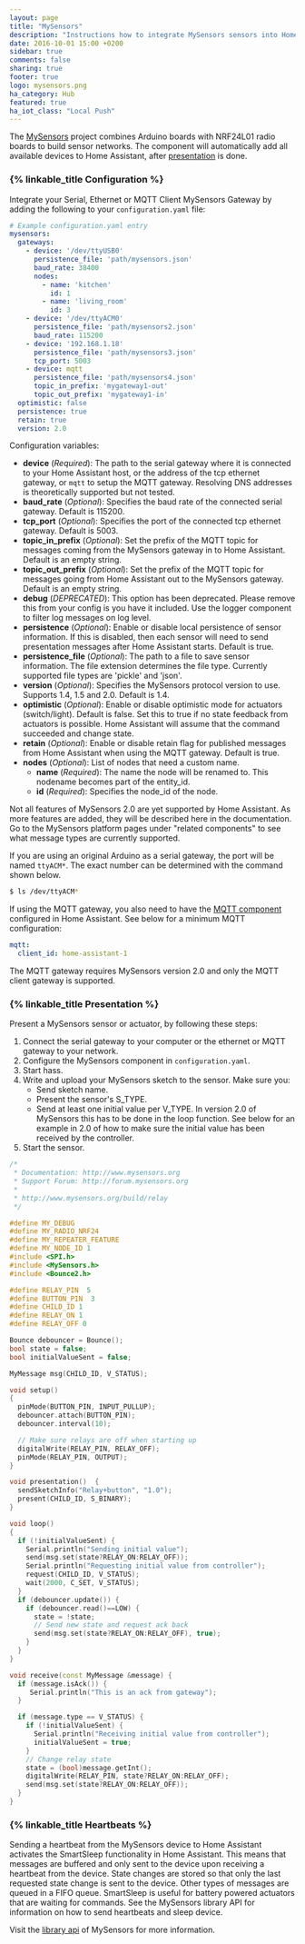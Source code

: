 ```yaml
---
layout: page
title: "MySensors"
description: "Instructions how to integrate MySensors sensors into Home Assistant."
date: 2016-10-01 15:00 +0200
sidebar: true
comments: false
sharing: true
footer: true
logo: mysensors.png
ha_category: Hub
featured: true
ha_iot_class: "Local Push"
---
```


The [MySensors](https://www.mysensors.org) project combines Arduino boards with NRF24L01 radio boards to build sensor networks. The component will automatically add all available devices to Home Assistant, after [presentation](#presentation) is done.

### {% linkable_title Configuration %}

Integrate your Serial, Ethernet or MQTT Client MySensors Gateway by adding the following to your `configuration.yaml` file:

```yaml
# Example configuration.yaml entry
mysensors:
  gateways:
    - device: '/dev/ttyUSB0'
      persistence_file: 'path/mysensors.json'
      baud_rate: 38400
      nodes:
        - name: 'kitchen'
          id: 1
        - name: 'living_room'
          id: 3
    - device: '/dev/ttyACM0'
      persistence_file: 'path/mysensors2.json'
      baud_rate: 115200
    - device: '192.168.1.18'
      persistence_file: 'path/mysensors3.json'
      tcp_port: 5003
    - device: mqtt
      persistence_file: 'path/mysensors4.json'
      topic_in_prefix: 'mygateway1-out'
      topic_out_prefix: 'mygateway1-in'
  optimistic: false
  persistence: true
  retain: true
  version: 2.0
```

Configuration variables:

- **device** (*Required*): The path to the serial gateway where it is connected to your Home Assistant host, or the address of the tcp ethernet gateway, or `mqtt` to setup the MQTT gateway. Resolving DNS addresses is theoretically supported but not tested.
- **baud_rate** (*Optional*): Specifies the baud rate of the connected serial gateway. Default is 115200.
- **tcp_port** (*Optional*): Specifies the port of the connected tcp ethernet gateway. Default is 5003.
- **topic_in_prefix** (*Optional*): Set the prefix of the MQTT topic for messages coming from the MySensors gateway in to Home Assistant. Default is an empty string.
- **topic_out_prefix** (*Optional*): Set the prefix of the MQTT topic for messages going from Home Assistant out to the MySensors gateway. Default is an empty string.
- **debug** (*DEPRECATED*): This option has been deprecated. Please remove this from your config is you have it included. Use the logger component to filter log messages on log level.
- **persistence** (*Optional*): Enable or disable local persistence of sensor information. If this is disabled, then each sensor will need to send presentation messages after Home Assistant starts. Default is true.
- **persistence_file** (*Optional*): The path to a file to save sensor information. The file extension determines the file type. Currently supported file types are 'pickle' and 'json'.
- **version** (*Optional*): Specifies the MySensors protocol version to use. Supports 1.4, 1.5 and 2.0. Default is 1.4.
- **optimistic** (*Optional*): Enable or disable optimistic mode for actuators (switch/light). Default is false. Set this to true if no state feedback from actuators is possible. Home Assistant will assume that the command succeeded and change state.
- **retain** (*Optional*): Enable or disable retain flag for published messages from Home Assistant when using the MQTT gateway. Default is true.
- **nodes** (*Optional*): List of nodes that need a custom name.
  - **name** (*Required*): The name the node will be renamed to. This nodename becomes part of the entity_id.
  - **id** (*Required*): Specifies the node_id of the node.

<p class='note'>
Not all features of MySensors 2.0 are yet supported by Home Assistant. As more features are added, they will be described here in the documentation. Go to the MySensors platform pages under "related components" to see what message types are currently supported.
</p>

If you are using an original Arduino as a serial gateway, the port will be named `ttyACM*`. The exact number can be determined with the command shown below.

```bash
$ ls /dev/ttyACM*
```

If using the MQTT gateway, you also need to have the [MQTT component](/components/mqtt/) configured in Home Assistant. See below for a minimum MQTT configuration:

```yaml
mqtt:
  client_id: home-assistant-1
```

<p class='note'>
The MQTT gateway requires MySensors version 2.0 and only the MQTT client gateway is supported.
</p>

### {% linkable_title Presentation %}

Present a MySensors sensor or actuator, by following these steps:

1. Connect the serial gateway to your computer or the ethernet or MQTT gateway to your network.
2. Configure the MySensors component in `configuration.yaml`.
3. Start hass.
4. Write and upload your MySensors sketch to the sensor. Make sure you:
    - Send sketch name.
    - Present the sensor's S_TYPE.
    - Send at least one initial value per V_TYPE. In version 2.0 of MySensors this has to be done in the loop function. See below for an example in 2.0 of how to make sure the initial value has been received by the controller.
5. Start the sensor.

```cpp
/*
 * Documentation: http://www.mysensors.org
 * Support Forum: http://forum.mysensors.org
 *
 * http://www.mysensors.org/build/relay
 */

#define MY_DEBUG
#define MY_RADIO_NRF24
#define MY_REPEATER_FEATURE
#define MY_NODE_ID 1
#include <SPI.h>
#include <MySensors.h>
#include <Bounce2.h>

#define RELAY_PIN  5
#define BUTTON_PIN  3
#define CHILD_ID 1
#define RELAY_ON 1
#define RELAY_OFF 0

Bounce debouncer = Bounce();
bool state = false;
bool initialValueSent = false;

MyMessage msg(CHILD_ID, V_STATUS);

void setup()
{
  pinMode(BUTTON_PIN, INPUT_PULLUP);
  debouncer.attach(BUTTON_PIN);
  debouncer.interval(10);

  // Make sure relays are off when starting up
  digitalWrite(RELAY_PIN, RELAY_OFF);
  pinMode(RELAY_PIN, OUTPUT);
}

void presentation()  {
  sendSketchInfo("Relay+button", "1.0");
  present(CHILD_ID, S_BINARY);
}

void loop()
{
  if (!initialValueSent) {
    Serial.println("Sending initial value");
    send(msg.set(state?RELAY_ON:RELAY_OFF));
    Serial.println("Requesting initial value from controller");
    request(CHILD_ID, V_STATUS);
    wait(2000, C_SET, V_STATUS);
  }
  if (debouncer.update()) {
    if (debouncer.read()==LOW) {
      state = !state;
      // Send new state and request ack back
      send(msg.set(state?RELAY_ON:RELAY_OFF), true);
    }
  }
}

void receive(const MyMessage &message) {
  if (message.isAck()) {
     Serial.println("This is an ack from gateway");
  }

  if (message.type == V_STATUS) {
    if (!initialValueSent) {
      Serial.println("Receiving initial value from controller");
      initialValueSent = true;
    }
    // Change relay state
    state = (bool)message.getInt();
    digitalWrite(RELAY_PIN, state?RELAY_ON:RELAY_OFF);
    send(msg.set(state?RELAY_ON:RELAY_OFF));
  }
}
```

### {% linkable_title Heartbeats %}

Sending a heartbeat from the MySensors device to Home Assistant activates the SmartSleep functionality in Home Assistant. This means that messages are buffered and only sent to the device upon receiving a heartbeat from the device. State changes are stored so that only the last requested state change is sent to the device. Other types of messages are queued in a FIFO queue. SmartSleep is useful for battery powered actuators that are waiting for commands.  See the MySensors library API for information on how to send heartbeats and sleep device.  


Visit the [library api][MySensors library api] of MySensors for more information.

[MySensors library api]: http://www.mysensors.org/download
